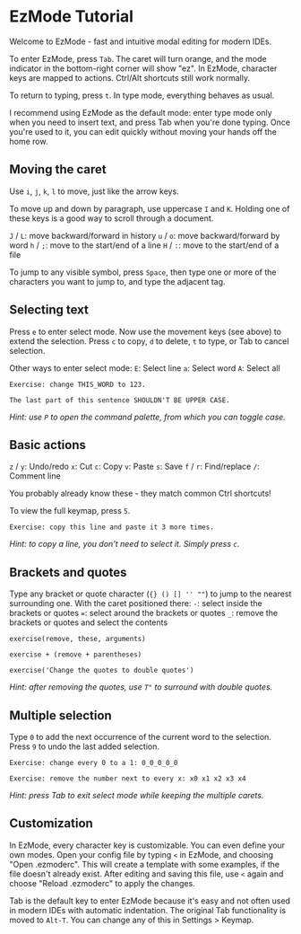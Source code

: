 # EzMode Tutorial

Welcome to EzMode - fast and intuitive modal editing for modern IDEs.

To enter EzMode, press `Tab`. The caret will turn orange,
and the mode indicator in the bottom-right corner will show "ez".
In EzMode, character keys are mapped to actions. Ctrl/Alt shortcuts still work normally.

To return to typing, press `t`. In type mode, everything behaves as usual.

I recommend using EzMode as the default mode: enter type mode only
when you need to insert text, and press Tab when you're done typing.
Once you're used to it, you can edit quickly without moving your hands off the home row.


## Moving the caret

Use `i`, `j`, `k`, `l` to move, just like the arrow keys.

To move up and down by paragraph, use uppercase `I` and `K`.
Holding one of these keys is a good way to scroll through a document.

`J` / `L`: move backward/forward in history
`u` / `o`: move backward/forward by word
`h` / `;`: move to the start/end of a line
`H` / `:`: move to the start/end of a file

To jump to any visible symbol, press `Space`,
then type one or more of the characters you want to jump to,
and type the adjacent tag.


## Selecting text

Press `e` to enter select mode.
Now use the movement keys (see above) to extend the selection.
Press `c` to copy, `d` to delete, `t` to type, or Tab to cancel selection.

Other ways to enter select mode:
`E`: Select line
`a`: Select word
`A`: Select all

```
Exercise: change THIS_WORD to 123.
```

```
The last part of this sentence SHOULDN'T BE UPPER CASE.
```
*Hint: use `P` to open the command palette, from which you can toggle case.*


## Basic actions

`z` / `y`: Undo/redo
`x`: Cut
`c`: Copy
`v`: Paste
`s`: Save
`f` / `r`: Find/replace
`/`: Comment line

You probably already know these - they match common Ctrl shortcuts!

To view the full keymap, press `5`.

```
Exercise: copy this line and paste it 3 more times.
```
*Hint: to copy a line, you don't need to select it. Simply press `c`.*


## Brackets and quotes

Type any bracket or quote character (`{} () [] '' ""`) to jump to the nearest surrounding one.
With the caret positioned there:
`-`: select inside the brackets or quotes
`=`: select around the brackets or quotes
`_`: remove the brackets or quotes and select the contents

```
exercise(remove, these, arguments)
```

```
exercise + (remove + parentheses)
```

```
exercise('Change the quotes to double quotes')
```
*Hint: after removing the quotes, use `T"` to surround with double quotes.*


## Multiple selection

Type `0` to add the next occurrence of the current word to the selection.
Press `9` to undo the last added selection.

```
Exercise: change every 0 to a 1: 0_0_0_0_0
```

```
Exercise: remove the number next to every x: x0 x1 x2 x3 x4
```
*Hint: press Tab to exit select mode while keeping the multiple carets.*


## Customization

In EzMode, every character key is customizable. You can even define your own modes.
Open your config file by typing `<` in EzMode, and choosing "Open .ezmoderc".
This will create a template with some examples, if the file doesn't already exist.
After editing and saving this file, use `<` again and
choose "Reload .ezmoderc" to apply the changes.

Tab is the default key to enter EzMode because it's easy and not often used
in modern IDEs with automatic indentation. The original Tab functionality is moved to `Alt-T`.
You can change any of this in Settings > Keymap.
